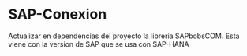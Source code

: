 # SAP-Conexion
Actualizar en dependencias del proyecto la libreria SAPbobsCOM. Esta viene con la version de SAP que se usa con SAP-HANA
